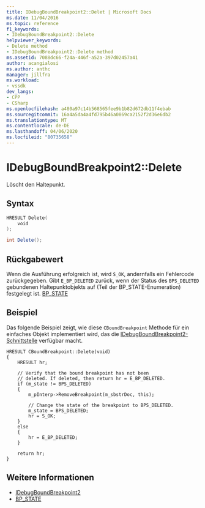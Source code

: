 ```yaml
---
title: IDebugBoundBreakpoint2::Delet | Microsoft Docs
ms.date: 11/04/2016
ms.topic: reference
f1_keywords:
- IDebugBoundBreakpoint2::Delete
helpviewer_keywords:
- Delete method
- IDebugBoundBreakpoint2::Delete method
ms.assetid: 7088dc66-f24a-446f-a52a-397d02457a41
author: acangialosi
ms.author: anthc
manager: jillfra
ms.workload:
- vssdk
dev_langs:
- CPP
- CSharp
ms.openlocfilehash: a480a97c14b568565fee9b1b82d672db11f4ebab
ms.sourcegitcommit: 16a4a5da4a4fd795b46a0869ca2152f2d36e6db2
ms.translationtype: MT
ms.contentlocale: de-DE
ms.lasthandoff: 04/06/2020
ms.locfileid: "80735658"
---
```

# <a name="idebugboundbreakpoint2delete"></a>IDebugBoundBreakpoint2::Delete
Löscht den Haltepunkt.

## <a name="syntax"></a>Syntax

```cpp
HRESULT Delete( 
    void 
);
```

```csharp
int Delete();
```

## <a name="return-value"></a>Rückgabewert
Wenn die Ausführung erfolgreich ist, wird `S_OK`, andernfalls ein Fehlercode zurückgegeben. Gibt `E_BP_DELETED` zurück, wenn der Status des `BPS_DELETED` gebundenen Haltepunktobjekts auf (Teil der BP_STATE-Enumeration) festgelegt ist. [BP_STATE](../../../extensibility/debugger/reference/bp-state.md)

## <a name="example"></a>Beispiel
Das folgende Beispiel zeigt, wie diese `CBoundBreakpoint` Methode für ein einfaches Objekt implementiert wird, das die [IDebugBoundBreakpoint2-Schnittstelle](../../../extensibility/debugger/reference/idebugboundbreakpoint2.md) verfügbar macht.

```
HRESULT CBoundBreakpoint::Delete(void)
{
    HRESULT hr;

    // Verify that the bound breakpoint has not been
    // deleted. If deleted, then return hr = E_BP_DELETED.
    if (m_state != BPS_DELETED)
    {
        m_pInterp->RemoveBreakpoint(m_sbstrDoc, this);

        // Change the state of the breakpoint to BPS_DELETED.
        m_state = BPS_DELETED;
        hr = S_OK;
    }
    else
    {
        hr = E_BP_DELETED;
    }

    return hr;
}
```

## <a name="see-also"></a>Weitere Informationen
- [IDebugBoundBreakpoint2](../../../extensibility/debugger/reference/idebugboundbreakpoint2.md)
- [BP_STATE](../../../extensibility/debugger/reference/bp-state.md)
